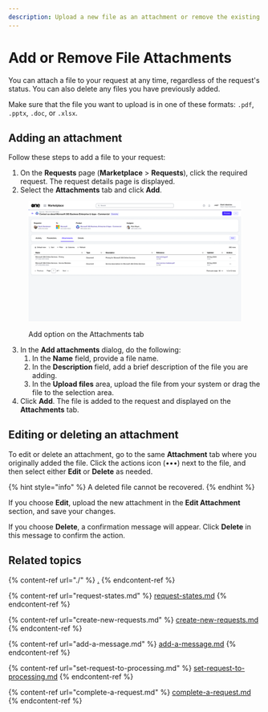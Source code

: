 ```yaml
---
description: Upload a new file as an attachment or remove the existing file.
---
```


# Add or Remove File Attachments

You can attach a file to your request at any time, regardless of the request's status. You can also delete any files you have previously added.&#x20;

Make sure that the file you want to upload is in one of these formats: `.pdf`, `.pptx`, `.doc`, or `.xlsx`.

## Adding an attachment&#x20;

Follow these steps to add a file to your request:&#x20;

1. On the **Requests** page (**Marketplace** > **Requests**), click the required request. The request details page is displayed.
2. Select the **Attachments** tab and click **Add**.&#x20;

<figure><img src="../../../.gitbook/assets/image (987).png" alt=""><figcaption><p>Add option on the Attachments tab</p></figcaption></figure>

3. In the **Add attachments** dialog, do the following:
   1. In the **Name** field, provide a file name.
   2. In the **Description** field, add a brief description of the file you are adding.&#x20;
   3. In the **Upload files** area, upload the file from your system or drag the file to the selection area.
4. Click **Add**. The file is added to the request and displayed on the **Attachments** tab.

## Editing or deleting an attachment

To edit or delete an attachment, go to the same **Attachment** tab where you originally added the file. Click the actions icon (•••) next to the file, and then select either **Edit** or **Delete** as needed.

{% hint style="info" %}
A deleted file cannot be recovered.
{% endhint %}

If you choose **Edit**, upload the new attachment in the **Edit Attachment** section, and save your changes.

If you choose **Delete**, a confirmation message will appear. Click **Delete** in this message to confirm the action.

## Related topics

{% content-ref url="./" %}
[.](./)
{% endcontent-ref %}

{% content-ref url="request-states.md" %}
[request-states.md](request-states.md)
{% endcontent-ref %}

{% content-ref url="create-new-requests.md" %}
[create-new-requests.md](create-new-requests.md)
{% endcontent-ref %}

{% content-ref url="add-a-message.md" %}
[add-a-message.md](add-a-message.md)
{% endcontent-ref %}

{% content-ref url="set-request-to-processing.md" %}
[set-request-to-processing.md](set-request-to-processing.md)
{% endcontent-ref %}

{% content-ref url="complete-a-request.md" %}
[complete-a-request.md](complete-a-request.md)
{% endcontent-ref %}
